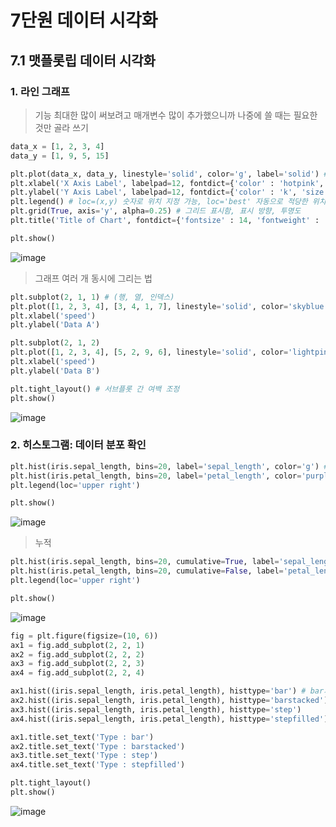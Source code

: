 # 7단원 데이터 시각화
## 7.1 맷플롯립 데이터 시각화
### 1. 라인 그래프
> 기능 최대한 많이 써보려고 매개변수 많이 추가했으니까 나중에 쓸 때는 필요한 것만 골라 쓰기
```python
data_x = [1, 2, 3, 4]
data_y = [1, 9, 5, 15]

plt.plot(data_x, data_y, linestyle='solid', color='g', label='solid') # legend() 쓰려면 여기서 label 정해줘야 함
plt.xlabel('X Axis Label', labelpad=12, fontdict={'color' : 'hotpink', 'size' : 14}) # 'weight' : 폰트 굵기('bold', 'normal', 'heavy', 'light', ...) 입력 가능
plt.ylabel('Y Axis Label', labelpad=12, fontdict={'color' : 'k', 'size' : 14})
plt.legend() # loc=(x,y) 숫자로 위치 지정 가능, loc='best' 자동으로 적당한 위치에 표시, ncol=2 : 2개 이상의 데이터 그릴 때 범례의 열 개수
plt.grid(True, axis='y', alpha=0.25) # 그리드 표시함, 표시 방향, 투명도
plt.title('Title of Chart', fontdict={'fontsize' : 14, 'fontweight' : 'bold'}, loc='center', pad=15) # pad는 그래프와 제목 사이 공백

plt.show()
```
![image](https://github.com/shihyunlim/self-study/assets/128217747/2b73902b-3906-4ca8-b8b8-5a8ec7834ba0)

> 그래프 여러 개 동시에 그리는 법
```python
plt.subplot(2, 1, 1) # (행, 열, 인덱스)
plt.plot([1, 2, 3, 4], [3, 4, 1, 7], linestyle='solid', color='skyblue')
plt.xlabel('speed')
plt.ylabel('Data A')

plt.subplot(2, 1, 2)
plt.plot([1, 2, 3, 4], [5, 2, 9, 6], linestyle='solid', color='lightpink')
plt.xlabel('speed')
plt.ylabel('Data B')

plt.tight_layout() # 서브플롯 간 여백 조정
plt.show()
```
![image](https://github.com/shihyunlim/self-study/assets/128217747/8fe119c0-e8f0-44ea-88db-6d56f9b4b7b8)

### 2. 히스토그램: 데이터 분포 확인
```python
plt.hist(iris.sepal_length, bins=20, label='sepal_length', color='g') # bins는 가격 조정
plt.hist(iris.petal_length, bins=20, label='petal_length', color='purple')
plt.legend(loc='upper right')

plt.show()
```
![image](https://github.com/shihyunlim/self-study/assets/128217747/1c1a6a1b-c206-49fb-81c5-8a000f6336ac)

> 누적
```python
plt.hist(iris.sepal_length, bins=20, cumulative=True, label='sepal_length', color='g') # bins는 가격 조정
plt.hist(iris.petal_length, bins=20, cumulative=False, label='petal_length', color='purple')
plt.legend(loc='upper right')

plt.show()
```
![image](https://github.com/shihyunlim/self-study/assets/128217747/9cd0d217-8e91-46e7-80fd-24307dc4cd7a)

```python
fig = plt.figure(figsize=(10, 6))
ax1 = fig.add_subplot(2, 2, 1)
ax2 = fig.add_subplot(2, 2, 2)
ax3 = fig.add_subplot(2, 2, 3)
ax4 = fig.add_subplot(2, 2, 4)

ax1.hist((iris.sepal_length, iris.petal_length), histtype='bar') # bar가 기본
ax2.hist((iris.sepal_length, iris.petal_length), histtype='barstacked')
ax3.hist((iris.sepal_length, iris.petal_length), histtype='step')
ax4.hist((iris.sepal_length, iris.petal_length), histtype='stepfilled')

ax1.title.set_text('Type : bar')
ax2.title.set_text('Type : barstacked')
ax3.title.set_text('Type : step')
ax4.title.set_text('Type : stepfilled')

plt.tight_layout()
plt.show()
```
![image](https://github.com/shihyunlim/self-study/assets/128217747/c4a75be6-159e-400e-ae9e-5d796541c66f)

